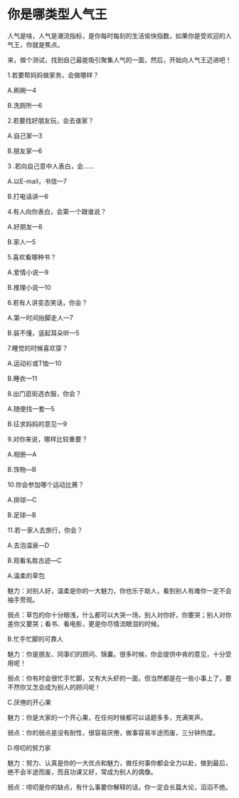 # 你是哪类型人气王

人气是啥，人气是潮流指标，是你每时每刻的生活愉快指数。如果你是受欢迎的人气王，你就是焦点。 

来，做个测试，找到自己最能吸引聚集人气的一面，然后，开始向人气王迈进吧！ 

1.若要帮妈妈做家务，会做哪样？ 

A.刷碗—4 

B.洗厕所—6 

2.若要找好朋友玩，会去谁家？ 

A.自己家—3 

B.朋友家—6 

3 .若向自己意中人表白，会…… 

A.以E-mail，书信—7 

B.打电话讲—6 

4.有人向你表白，会第一个跟谁说？ 

A.好朋友—8 

B.家人—5 

5.喜欢看哪种书？ 

A.爱情小说—9 

B.推理小说—10 

6.若有人讲变态笑话，你会？ 

A.第一时间抬脚走人—7 

B.装不懂，竖起耳朵听—5 

7.睡觉的时候喜欢穿？ 

A.运动衫或T恤—10 

B.睡衣—11 

8.出门逛街选衣服，你会？ 

A.随便找一套—5 

B.征求妈妈的意见—9 

9.对你来说，哪样比较重要？ 

A.相册—A 

B.饰物—B 

10.你会参加哪个运动比赛？ 

A.排球—C 

B.足球—B 

11.若一家人去旅行，你会？ 

A.去泡温泉—D 

B.观看名胜古迹—C 

A.温柔的草包 

魅力：对别人好，温柔是你的一大魅力，你也乐于助人，看到别人有难你一定不会袖手旁观。 

弱点：草包的你十分眼浅，什么都可以大哭一场，别人对你好，你要哭；别人对你差你又要哭；看书、看电影，更是你尽情流眼泪的时候。 

B.忙手忙脚的可靠人 

魅力：你是朋友、同事们的顾问、锦囊。很多时候，你会提供中肯的意见，十分受用呢！ 

弱点：你有时会很忙手忙脚，又有大头虾的一面，但当然都是在一些小事上了，要不然你又怎会成为别人的顾问呢！ 

C.厌倦的开心果 

魅力：你是大家的一个开心果，在任何时候都可以话题多多，充满笑声。 

弱点：你的弱点是没有耐性，很容易厌倦，做事容易半途而废，三分钟热度。 

D.唠叨的努力家 

魅力：努力、认真是你的一大优点和魅力，做任何事你都会全力以赴，做到最后，绝不会半途而废，而且功课又好，常成为别人的偶像。 

弱点：唠叨是你的缺点，有什么事要你解释的话，你一定会长篇大论，滔滔不绝。